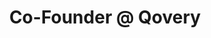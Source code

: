 ---
draft: false
name: "Morgan Perry"
title: "Co-Founder @ Qovery"
quote: "Probably the best community I've ever been in."
avatar: {
    src: "https://media.licdn.com/dms/image/C4D03AQFj_V2TY2tYTQ/profile-displayphoto-shrink_800_800/0/1646860683400?e=1692835200&v=beta&t=VQounKmSpZ3d7efh24EQKqULmtgAhzbdygL1OLevlUc",
    alt: "Morgan"
}
publishDate: "2022-11-09 15:39"
---